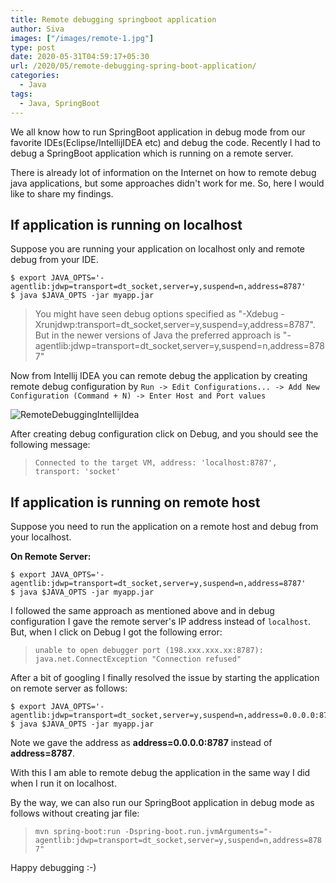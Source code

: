 ```yaml
---
title: Remote debugging springboot application
author: Siva
images: ["/images/remote-1.jpg"]
type: post
date: 2020-05-31T04:59:17+05:30
url: /2020/05/remote-debugging-spring-boot-application/
categories:
  - Java
tags:
  - Java, SpringBoot
---
```


We all know how to run SpringBoot application in debug mode from our favorite IDEs(Eclipse/IntellijIDEA etc) and debug the code.
Recently I had to debug a SpringBoot application which is running on a remote server. 

There is already lot of information on the Internet on how to remote debug java applications, but some approaches didn't work for me.
So, here I would like to share my findings.

## If application is running on localhost
Suppose you are running your application on localhost only and remote debug from your IDE.

```shell script
$ export JAVA_OPTS='-agentlib:jdwp=transport=dt_socket,server=y,suspend=n,address=8787'
$ java $JAVA_OPTS -jar myapp.jar
```

> You might have seen debug options specified as "-Xdebug -Xrunjdwp:transport=dt_socket,server=y,suspend=y,address=8787".
> But in the newer versions of Java the preferred approach is "-agentlib:jdwp=transport=dt_socket,server=y,suspend=n,address=8787"

Now from Intellij IDEA you can remote debug the application by creating remote debug configuration by 
`Run -> Edit Configurations... -> Add New Configuration (Command + N) -> Enter Host and Port values`

![RemoteDebuggingIntellijIdea](/images/java-remote-debug.png "RemoteDebuggingIntellijIdea")

After creating debug configuration click on Debug, and you should see the following message:

> `Connected to the target VM, address: 'localhost:8787', transport: 'socket'`

## If application is running on remote host
Suppose you need to run the application on a remote host and debug from your localhost.

**On Remote Server:**

```shell script
$ export JAVA_OPTS='-agentlib:jdwp=transport=dt_socket,server=y,suspend=n,address=8787'
$ java $JAVA_OPTS -jar myapp.jar
```

I followed the same approach as mentioned above and in debug configuration I gave the remote server's IP address instead of `localhost`.
But, when I click on Debug I got the following error:

> `unable to open debugger port (198.xxx.xxx.xx:8787): java.net.ConnectException "Connection refused"`

After a bit of googling I finally resolved the issue by starting the application on remote server as follows:

```shell script
$ export JAVA_OPTS='-agentlib:jdwp=transport=dt_socket,server=y,suspend=n,address=0.0.0.0:8787'
$ java $JAVA_OPTS -jar myapp.jar
```

Note we gave the address as **address=0.0.0.0:8787** instead of **address=8787**.

With this I am able to remote debug the application in the same way I did when I run it on localhost.

By the way, we can also run our SpringBoot application in debug mode as follows without creating jar file:

> `mvn spring-boot:run -Dspring-boot.run.jvmArguments="-agentlib:jdwp=transport=dt_socket,server=y,suspend=n,address=8787"`

Happy debugging :-)